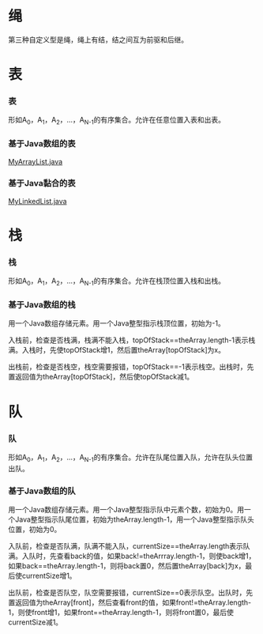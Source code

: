 # 绳

第三种自定义型是绳，绳上有结，结之间互为前驱和后继。

# 表

### 表

形如A<sub>0</sub>，A<sub>1</sub>，A<sub>2</sub>，…，A<sub>N-1</sub>的有序集合。允许在任意位置入表和出表。

### 基于Java数组的表

[MyArrayList.java](http://users.cs.fiu.edu/~weiss/dsaajava3/code/MyArrayList.java)

### 基于Java黏合的表

[MyLinkedList.java](http://users.cs.fiu.edu/~weiss/dsaajava3/code/MyLinkedList.java)

# 栈

### 栈

形如A<sub>0</sub>，A<sub>1</sub>，A<sub>2</sub>，…，A<sub>N-1</sub>的有序集合。允许在栈顶位置入栈和出栈。

### 基于Java数组的栈

用一个Java数组存储元素。用一个Java整型指示栈顶位置，初始为-1。

入栈前，检查是否栈满，栈满不能入栈，topOfStack==theArray.length-1表示栈满。入栈时，先使topOfStack增1，然后置theArray[topOfStack]为x。

出栈前，检查是否栈空，栈空需要报错，topOfStack==-1表示栈空。出栈时，先置返回值为theArray[topOfStack]，然后使topOfStack减1。

# 队

### 队

形如A<sub>0</sub>，A<sub>1</sub>，A<sub>2</sub>，…，A<sub>N-1</sub>的有序集合。允许在队尾位置入队，允许在队头位置出队。

### 基于Java数组的队

用一个Java数组存储元素。用一个Java整型指示队中元素个数，初始为0。用一个Java整型指示队尾位置，初始为theArray.length-1，用一个Java整型指示队头位置，初始为0。

入队前，检查是否队满，队满不能入队，currentSize==theArray.length表示队满。入队时，先查看back的值，如果back!=theArrray.length-1，则使back增1，如果back==theArray.length-1，则将back置0，然后置theArray[back]为x，最后使currentSize增1。

出队前，检查是否队空，队空需要报错，currentSize==0表示队空。出队时，先置返回值为theArray[front]，然后查看front的值，如果front!=theArray.length-1，则使front增1，如果front==theArray.length-1，则将front置0，最后使currentSize减1。
